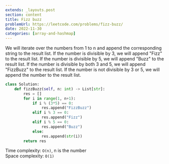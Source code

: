 ```yaml
---
extends: _layouts.post
section: content
title: Fizz buzz
problemUrl: https://leetcode.com/problems/fizz-buzz/
date: 2022-11-30
categories: [array-and-hashmap]
---
```


We will iterate over the numbers from 1 to n and append the corresponding string to the result list. If the number is divisible by 3, we will append "Fizz" to the result list. If the number is divisible by 5, we will append "Buzz" to the result list. If the number is divisible by both 3 and 5, we will append "FizzBuzz" to the result list. If the number is not divisible by 3 or 5, we will append the number to the result list.

```python
class Solution:
    def fizzBuzz(self, n: int) -> List[str]:
        res = []
        for i in range(1, n+1):
            if i % (3*5) == 0:
                res.append("FizzBuzz")
            elif i % 3 == 0:
                res.append("Fizz")
            elif i % 5 == 0:
                res.append("Buzz")
            else:
                res.append(str(i))
        return res
```

Time complexity: `O(n)`, n is the number <br/>
Space complexity: `O(1)`